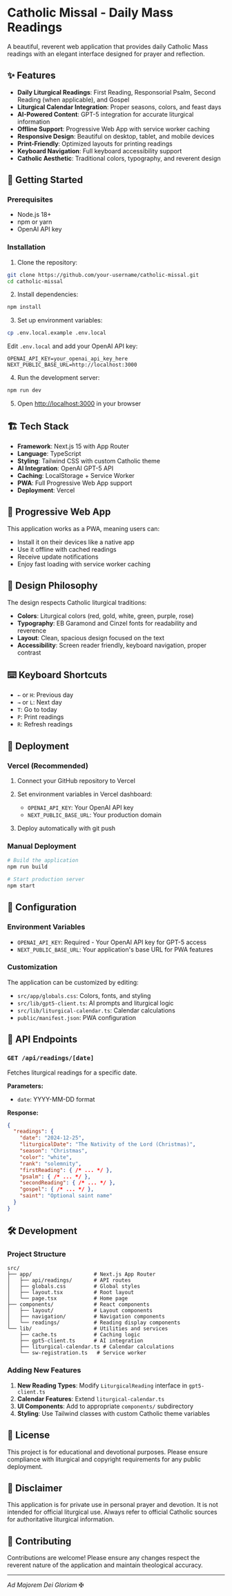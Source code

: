# Catholic Missal - Daily Mass Readings

A beautiful, reverent web application that provides daily Catholic Mass readings with an elegant interface designed for prayer and reflection.

## ✨ Features

- **Daily Liturgical Readings**: First Reading, Responsorial Psalm, Second Reading (when applicable), and Gospel
- **Liturgical Calendar Integration**: Proper seasons, colors, and feast days
- **AI-Powered Content**: GPT-5 integration for accurate liturgical information
- **Offline Support**: Progressive Web App with service worker caching
- **Responsive Design**: Beautiful on desktop, tablet, and mobile devices
- **Print-Friendly**: Optimized layouts for printing readings
- **Keyboard Navigation**: Full keyboard accessibility support
- **Catholic Aesthetic**: Traditional colors, typography, and reverent design

## 🚀 Getting Started

### Prerequisites

- Node.js 18+
- npm or yarn
- OpenAI API key

### Installation

1. Clone the repository:
```bash
git clone https://github.com/your-username/catholic-missal.git
cd catholic-missal
```

2. Install dependencies:
```bash
npm install
```

3. Set up environment variables:
```bash
cp .env.local.example .env.local
```

Edit `.env.local` and add your OpenAI API key:
```env
OPENAI_API_KEY=your_openai_api_key_here
NEXT_PUBLIC_BASE_URL=http://localhost:3000
```

4. Run the development server:
```bash
npm run dev
```

5. Open [http://localhost:3000](http://localhost:3000) in your browser

## 🏗️ Tech Stack

- **Framework**: Next.js 15 with App Router
- **Language**: TypeScript
- **Styling**: Tailwind CSS with custom Catholic theme
- **AI Integration**: OpenAI GPT-5 API
- **Caching**: LocalStorage + Service Worker
- **PWA**: Full Progressive Web App support
- **Deployment**: Vercel

## 📱 Progressive Web App

This application works as a PWA, meaning users can:
- Install it on their devices like a native app
- Use it offline with cached readings
- Receive update notifications
- Enjoy fast loading with service worker caching

## 🎨 Design Philosophy

The design respects Catholic liturgical traditions:
- **Colors**: Liturgical colors (red, gold, white, green, purple, rose)
- **Typography**: EB Garamond and Cinzel fonts for readability and reverence
- **Layout**: Clean, spacious design focused on the text
- **Accessibility**: Screen reader friendly, keyboard navigation, proper contrast

## ⌨️ Keyboard Shortcuts

- `←` or `H`: Previous day
- `→` or `L`: Next day
- `T`: Go to today
- `P`: Print readings
- `R`: Refresh readings

## 🚀 Deployment

### Vercel (Recommended)

1. Connect your GitHub repository to Vercel
2. Set environment variables in Vercel dashboard:
   - `OPENAI_API_KEY`: Your OpenAI API key
   - `NEXT_PUBLIC_BASE_URL`: Your production domain

3. Deploy automatically with git push

### Manual Deployment

```bash
# Build the application
npm run build

# Start production server
npm start
```

## 🔧 Configuration

### Environment Variables

- `OPENAI_API_KEY`: Required - Your OpenAI API key for GPT-5 access
- `NEXT_PUBLIC_BASE_URL`: Your application's base URL for PWA features

### Customization

The application can be customized by editing:
- `src/app/globals.css`: Colors, fonts, and styling
- `src/lib/gpt5-client.ts`: AI prompts and liturgical logic
- `src/lib/liturgical-calendar.ts`: Calendar calculations
- `public/manifest.json`: PWA configuration

## 📖 API Endpoints

### `GET /api/readings/[date]`

Fetches liturgical readings for a specific date.

**Parameters:**
- `date`: YYYY-MM-DD format

**Response:**
```json
{
  "readings": {
    "date": "2024-12-25",
    "liturgicalDate": "The Nativity of the Lord (Christmas)",
    "season": "Christmas",
    "color": "white",
    "rank": "solemnity",
    "firstReading": { /* ... */ },
    "psalm": { /* ... */ },
    "secondReading": { /* ... */ },
    "gospel": { /* ... */ },
    "saint": "Optional saint name"
  }
}
```

## 🛠️ Development

### Project Structure

```
src/
├── app/                    # Next.js App Router
│   ├── api/readings/       # API routes
│   ├── globals.css         # Global styles
│   ├── layout.tsx          # Root layout
│   └── page.tsx            # Home page
├── components/             # React components
│   ├── layout/             # Layout components
│   ├── navigation/         # Navigation components
│   └── readings/           # Reading display components
└── lib/                    # Utilities and services
    ├── cache.ts            # Caching logic
    ├── gpt5-client.ts      # AI integration
    ├── liturgical-calendar.ts # Calendar calculations
    └── sw-registration.ts   # Service worker
```

### Adding New Features

1. **New Reading Types**: Modify `LiturgicalReading` interface in `gpt5-client.ts`
2. **Calendar Features**: Extend `liturgical-calendar.ts`
3. **UI Components**: Add to appropriate `components/` subdirectory
4. **Styling**: Use Tailwind classes with custom Catholic theme variables

## 📄 License

This project is for educational and devotional purposes. Please ensure compliance with liturgical and copyright requirements for any public deployment.

## 🙏 Disclaimer

This application is for private use in personal prayer and devotion. It is not intended for official liturgical use. Always refer to official Catholic sources for authoritative liturgical information.

## 🤝 Contributing

Contributions are welcome! Please ensure any changes respect the reverent nature of the application and maintain theological accuracy.

---

*Ad Majorem Dei Gloriam* ✠

